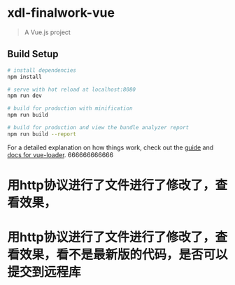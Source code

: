 # xdl-finalwork-vue

> A Vue.js project

## Build Setup

``` bash
# install dependencies
npm install

# serve with hot reload at localhost:8080
npm run dev

# build for production with minification
npm run build

# build for production and view the bundle analyzer report
npm run build --report
```

For a detailed explanation on how things work, check out the [guide](http://vuejs-templates.github.io/webpack/) and [docs for vue-loader](http://vuejs.github.io/vue-loader).
666666666666

# 用http协议进行了文件进行了修改了，查看效果，
# 用http协议进行了文件进行了修改了，查看效果，看不是最新版的代码，是否可以提交到远程库
